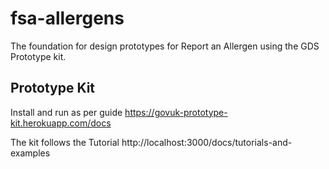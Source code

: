 # fsa-allergens
The foundation for design prototypes for Report an Allergen using the GDS Prototype kit.

## Prototype Kit
Install and run as per guide
https://govuk-prototype-kit.herokuapp.com/docs


The kit follows the Tutorial
http://localhost:3000/docs/tutorials-and-examples